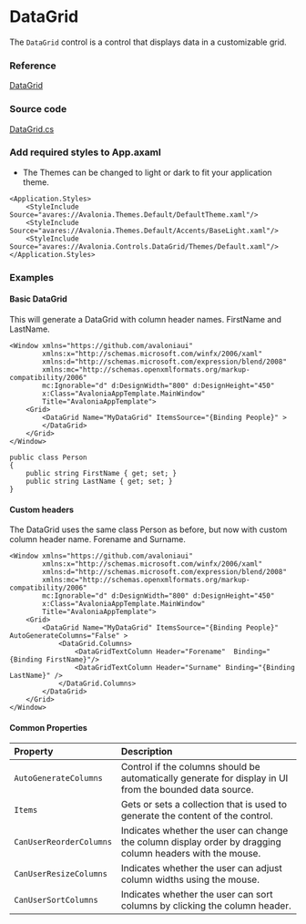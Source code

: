 # DataGrid

The `DataGrid` control is a control that displays data in a customizable grid.

### Reference <a id="reference"></a>

[DataGrid](http://reference.avaloniaui.net/api/Avalonia.Controls/DataGrid/)

### Source code <a id="source-code"></a>

[DataGrid.cs](https://github.com/AvaloniaUI/Avalonia/blob/master/src/Avalonia.Controls.DataGrid/DataGrid.cs)

### Add required styles to App.axaml

* The Themes can be changed to light or dark to fit your application theme.

```markup
<Application.Styles>
    <StyleInclude Source="avares://Avalonia.Themes.Default/DefaultTheme.xaml"/>
    <StyleInclude Source="avares://Avalonia.Themes.Default/Accents/BaseLight.xaml"/>
    <StyleInclude Source="avares://Avalonia.Controls.DataGrid/Themes/Default.xaml"/>
</Application.Styles>
```

### Examples <a id="examples"></a>

#### Basic DataGrid

This will generate a DataGrid with column header names. FirstName and LastName.

```markup
<Window xmlns="https://github.com/avaloniaui"
        xmlns:x="http://schemas.microsoft.com/winfx/2006/xaml"
        xmlns:d="http://schemas.microsoft.com/expression/blend/2008"
        xmlns:mc="http://schemas.openxmlformats.org/markup-compatibility/2006"
        mc:Ignorable="d" d:DesignWidth="800" d:DesignHeight="450"
        x:Class="AvaloniaAppTemplate.MainWindow"
        Title="AvaloniaAppTemplate">
    <Grid>
        <DataGrid Name="MyDataGrid" ItemsSource="{Binding People}" >
        </DataGrid>
    </Grid>
</Window>
```

```markup
public class Person
{
    public string FirstName { get; set; }
    public string LastName { get; set; }
}
```

#### Custom headers

The DataGrid uses the same class Person as before, but now with custom column header name. Forename and Surname. 

```markup
<Window xmlns="https://github.com/avaloniaui"
        xmlns:x="http://schemas.microsoft.com/winfx/2006/xaml"
        xmlns:d="http://schemas.microsoft.com/expression/blend/2008"
        xmlns:mc="http://schemas.openxmlformats.org/markup-compatibility/2006"
        mc:Ignorable="d" d:DesignWidth="800" d:DesignHeight="450"
        x:Class="AvaloniaAppTemplate.MainWindow"
        Title="AvaloniaAppTemplate">
    <Grid>
        <DataGrid Name="MyDataGrid" ItemsSource="{Binding People}" AutoGenerateColumns="False" >
            <DataGrid.Columns>
                <DataGridTextColumn Header="Forename"  Binding="{Binding FirstName}"/>
                <DataGridTextColumn Header="Surname" Binding="{Binding LastName}" />
            </DataGrid.Columns>
        </DataGrid>
    </Grid>
</Window>
```

#### Common Properties <a id="common-properties"></a>

| Property | Description |
| :--- | :--- |
| `AutoGenerateColumns` | Control if the columns should be automatically generate for display in UI from the bounded data source. |
| `Items` | Gets or sets a collection that is used to generate the content of the control. |
| `CanUserReorderColumns` |Indicates whether the user can change the column display order by dragging column headers with the mouse. |
| `CanUserResizeColumns` | Indicates whether the user can adjust column widths using the mouse. |
| `CanUserSortColumns` | Indicates whether the user can sort columns by clicking the column header. |